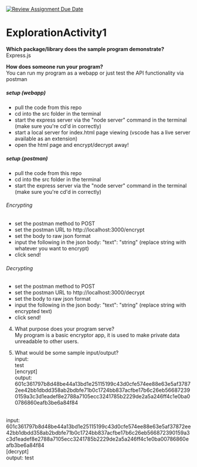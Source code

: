 [![Review Assignment Due Date](https://classroom.github.com/assets/deadline-readme-button-24ddc0f5d75046c5622901739e7c5dd533143b0c8e959d652212380cedb1ea36.svg)](https://classroom.github.com/a/oB7VDeFN)
# ExplorationActivity1


**Which package/library does the sample program demonstrate?**
<br> Express.js

**How does someone run your program?** <br>
You can run my program as a webapp or just test the API functionality via postman
##### setup (webapp)

- pull the code from this repo
- cd into the src folder in the terminal
- start the express server via the "node server" command in the terminal (make sure you're cd'd in correctly)
- start a local server for index.html page viewing (vscode has a live server available as an extension)
- open the html page and encrypt/decrypt away!

##### setup (postman)

- pull the code from this repo
- cd into the src folder in the terminal
- start the express server via the "node server" command in the terminal (make sure you're cd'd in correctly)

###### Encrypting
- set the postman method to POST
- set the postman URL to http://localhost:3000/encrypt
- set the body to raw json format
- input the following in the json body: "text": "string" (replace string with whatever you want to encrypt)
- click send!

###### Decrypting
- set the postman method to POST
- set the postman URL to http://localhost:3000/decrypt
- set the body to raw json format
- input the following in the json body: "text": "string" (replace string with encrypted text)
- click send!

4. What purpose does your program serve? <br>
My program is a basic encryptor app, it is used to make private data unreadable to other users.

6. What would be some sample input/output? <br>
input:<br> test <br> [encrypt] <br>
output: <br> 601c361797b8d48be44a13bd1e25115199c43d0cfe574ee88e63e5af37872ee42bb1dbdd358ab2bdbfe71b0c1724bb837acfbe17b6c26eb566872390159a3c3d1eadef8e2788a7105ecc3241785b2229de2a5a246ff4c1e0ba00786860eafb3be6a84f84 <br><br>

input: 601c361797b8d48be44a13bd1e25115199c43d0cfe574ee88e63e5af37872ee42bb1dbdd358ab2bdbfe71b0c1724bb837acfbe17b6c26eb566872390159a3c3d1eadef8e2788a7105ecc3241785b2229de2a5a246ff4c1e0ba00786860eafb3be6a84f84 <br> [decrypt] <br>
output: test
